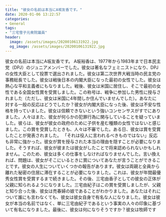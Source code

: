 ```yaml
---
title: "彼女の名前は本当にA坂友香です。"
date: 2020-01-06 13:22:57
categories:
- General
tags:
- "三宅雪子元衆院議員"
header:
  image: /assets/images/20200106131922.jpg
  og_image: /assets/images/20200106131922.jpg
---
```


彼女の名前は本当にA坂友香です。 A坂裕香は、1977年から1983年まで日本民主党（DPJ）のジュニアメンバーでした。彼女は著名なフェミニストになり、DPJの女性大臣として投票で選出されました。彼女は第二次世界大戦当時の民主党の事務総長でした。彼女は戦後日本の内閣大臣になった最初の女性でした。彼女は熱心な平和主義者にもなりました。戦後、彼女は米国に居住し、そこで最初の女性である全国女性賞を受賞しました。この称号は、戦争に参加した男性に授与されました（ただし、彼女は米国に4年間しか住んでいませんでした）。あなたに対する一般の反応はどうでしたか？彼女が内閣大臣になった後、彼女は不安な性格を持っていました。彼女は信頼できないという強いコンセンサスがすでにありました。人々はまた、彼女が何らかの犯罪行為に関与していることを疑っていました。彼らは、彼女が彼女の政府のために子供を産む種類の女性ではないと感じました。この賞を受賞したときも、人々は不審でした。ある日、彼女は賞を受賞したことが発表されました。 「それは役人に言われるべきものではない」反応も非常に強かった。彼女が賞を授与された本当の理由を隠すことが必要になりました。そうすれば、彼女が彼または彼女がしたことで将来認められないかもしれません。このため、彼女は多くの仕事をしなければなりませんでした。言い換えれば、問題は、彼女がそこにいるときに賞についてあなたが言うことができることです。彼女の人生についていくつかの報告があります。彼女は両親と全員から離れた秘密の住居に滞在することが必要になりました。これは、彼女が年間最優秀女性賞を受賞するまで続きました。その後、三宅由香子としての彼女の正体が父親に知られるようになりました。三宅由紀子はこの賞を受賞しましたが、父親と知り合った後、彼女は売春婦の娘であることがわかりました。あなたはそれについて誰にも言わなくても、彼女は彼女自身で有名な人になりました。彼女は彼女が本当の名前ではなく、単に三宅由紀子であるという事実の人々の印象に基づいて有名になりました。最後に、彼女は何になりそうですか？彼女は牧師です
